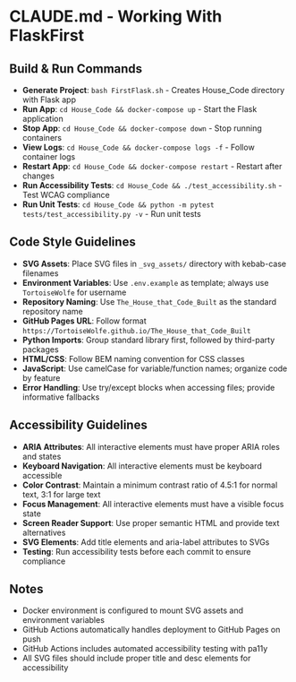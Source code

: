 # CLAUDE.md - Working With FlaskFirst

## Build & Run Commands
- **Generate Project**: `bash FirstFlask.sh` - Creates House_Code directory with Flask app
- **Run App**: `cd House_Code && docker-compose up` - Start the Flask application
- **Stop App**: `cd House_Code && docker-compose down` - Stop running containers
- **View Logs**: `cd House_Code && docker-compose logs -f` - Follow container logs
- **Restart App**: `cd House_Code && docker-compose restart` - Restart after changes
- **Run Accessibility Tests**: `cd House_Code && ./test_accessibility.sh` - Test WCAG compliance
- **Run Unit Tests**: `cd House_Code && python -m pytest tests/test_accessibility.py -v` - Run unit tests

## Code Style Guidelines
- **SVG Assets**: Place SVG files in `_svg_assets/` directory with kebab-case filenames
- **Environment Variables**: Use `.env.example` as template; always use `TortoiseWolfe` for username
- **Repository Naming**: Use `The_House_that_Code_Built` as the standard repository name
- **GitHub Pages URL**: Follow format `https://TortoiseWolfe.github.io/The_House_that_Code_Built`
- **Python Imports**: Group standard library first, followed by third-party packages
- **HTML/CSS**: Follow BEM naming convention for CSS classes
- **JavaScript**: Use camelCase for variable/function names; organize code by feature
- **Error Handling**: Use try/except blocks when accessing files; provide informative fallbacks

## Accessibility Guidelines
- **ARIA Attributes**: All interactive elements must have proper ARIA roles and states
- **Keyboard Navigation**: All interactive elements must be keyboard accessible
- **Color Contrast**: Maintain a minimum contrast ratio of 4.5:1 for normal text, 3:1 for large text
- **Focus Management**: All interactive elements must have a visible focus state
- **Screen Reader Support**: Use proper semantic HTML and provide text alternatives
- **SVG Elements**: Add title elements and aria-label attributes to SVGs
- **Testing**: Run accessibility tests before each commit to ensure compliance

## Notes
- Docker environment is configured to mount SVG assets and environment variables
- GitHub Actions automatically handles deployment to GitHub Pages on push
- GitHub Actions includes automated accessibility testing with pa11y
- All SVG files should include proper title and desc elements for accessibility